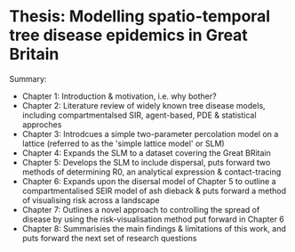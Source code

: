 # Thesis: Modelling spatio-temporal tree disease epidemics in Great Britain

Summary:
- Chapter 1: Introduction & motivation, i.e. why bother?
- Chapter 2: Literature review of widely known tree disease models, including compartmentalsed SIR, agent-based, PDE & statistical approches
- Chapter 3: Introdcues a simple two-parameter percolation model on a lattice (referred to as the 'simple lattice model' or SLM)
- Chapter 4: Expands the SLM to a dataset covering the Great BRitain
- Chapter 5: Develops the SLM to include dispersal, puts forward two methods of determining R0, an analytical expression & contact-tracing
- Chapter 6: Expands upon the disersal model of Chapter 5 to outline a compartmentalised SEIR model of ash dieback & puts forward a method of visualising risk across a landscape
- Chapter 7: Outlines a novel approach to controlling the spread of disease by using the risk-visualisation method put forward in Chapter 6
- Chapter 8: Summarisies the main findings & limitations of this work, and puts forward the next set of research questions
